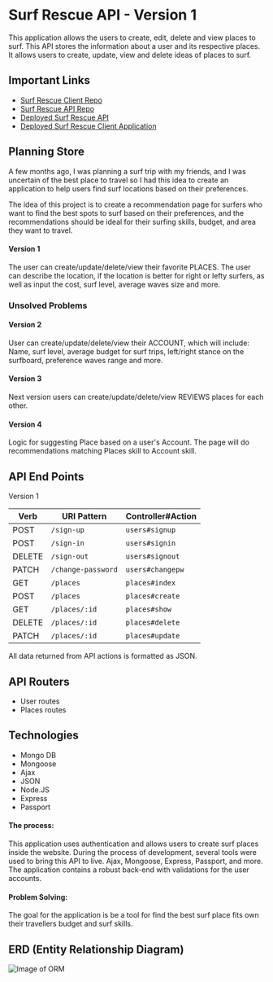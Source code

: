 # Surf Rescue API - Version 1
This application allows the users to create, edit, delete and view places to surf. 
This API stores the information about a user and its respective places. It allows users to create, update, view and delete ideas of places to surf.

## Important Links
- [Surf Rescue Client Repo](https://github.com/thiagobardini/surf-rescue-client)
- [Surf Rescue API Repo](https://github.com/thiagobardini/surf-rescue-api)
- [Deployed Surf Rescue API](https://limitless-plateau-08641.herokuapp.com/)
- [Deployed Surf Rescue Client Application](https://thiagobardini.github.io/surf-rescue-client/)

## Planning Store
A few months ago, I was planning a surf trip with my friends, and I was uncertain of the best place to travel so I had this idea to create an application to help users find surf locations based on their preferences.

The idea of this project is to create a recommendation page for surfers who want to find the best spots to surf based on their preferences, and the recommendations should be ideal for their surfing skills, budget, and area they want to travel.
#### Version 1
The user can create/update/delete/view their favorite PLACES. The user can describe the location, if the location is better for right or lefty surfers, as well as input the cost, surf level, average waves size and more. 
### Unsolved Problems 
#### Version 2
User can create/update/delete/view their ACCOUNT, which will include: Name, surf level, average budget for surf trips, left/right stance on the surfboard, preference waves range and more.
#### Version 3
Next version users can create/update/delete/view REVIEWS places for each other. 
#### Version 4
Logic for suggesting Place based on a user's Account. The page will do recommendations matching Places skill to Account skill. 


## API End Points
Version 1

| Verb   | URI Pattern            | Controller#Action |
|--------|------------------------|-------------------|
| POST   | `/sign-up`             | `users#signup`    |
| POST   | `/sign-in`             | `users#signin`    |
| DELETE | `/sign-out`            | `users#signout`   |
| PATCH  | `/change-password`     | `users#changepw`  |
| GET    | `/places`              | `places#index`    |
| POST   | `/places`              | `places#create`   |
| GET    | `/places/:id`          | `places#show`     |
| DELETE | `/places/:id`          | `places#delete`   |
| PATCH  | `/places/:id`          | `places#update`   |

All data returned from API actions is formatted as JSON.

## API Routers
- User routes
- Places routes

## Technologies
- Mongo DB
- Mongoose
- Ajax
- JSON
- Node.JS
- Express
- Passport


#### The process:
This application uses authentication and allows users to create surf places inside the website. During the process of development, several tools were used to bring this API to live. Ajax, Mongoose, Express, Passport, and more. The application contains a robust back-end with validations for the user accounts. 

#### Problem Solving:
The goal for the application is be a tool for find the best surf place fits own their travellers budget and surf skills.



## ERD (Entity Relationship Diagram)
![Image of ORM](https://i.imgur.com/DKEqUAu.png)


